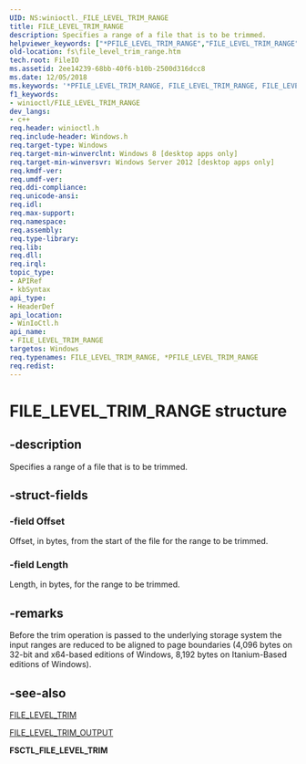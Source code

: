 ```yaml
---
UID: NS:winioctl._FILE_LEVEL_TRIM_RANGE
title: FILE_LEVEL_TRIM_RANGE
description: Specifies a range of a file that is to be trimmed.helpviewer_keywords: ["*PFILE_LEVEL_TRIM_RANGE","FILE_LEVEL_TRIM_RANGE","FILE_LEVEL_TRIM_RANGE structure [Files]","PFILE_LEVEL_TRIM_RANGE","PFILE_LEVEL_TRIM_RANGE structure pointer [Files]","fs.file_level_trim_range","winioctl/FILE_LEVEL_TRIM_RANGE","winioctl/PFILE_LEVEL_TRIM_RANGE"]
old-location: fs\file_level_trim_range.htm
tech.root: FileIO
ms.assetid: 2ee14239-68bb-40f6-b10b-2500d316dcc8
ms.date: 12/05/2018
ms.keywords: '*PFILE_LEVEL_TRIM_RANGE, FILE_LEVEL_TRIM_RANGE, FILE_LEVEL_TRIM_RANGE structure [Files], PFILE_LEVEL_TRIM_RANGE, PFILE_LEVEL_TRIM_RANGE structure pointer [Files], fs.file_level_trim_range, winioctl/FILE_LEVEL_TRIM_RANGE, winioctl/PFILE_LEVEL_TRIM_RANGE'
f1_keywords:
- winioctl/FILE_LEVEL_TRIM_RANGE
dev_langs:
- c++
req.header: winioctl.h
req.include-header: Windows.h
req.target-type: Windows
req.target-min-winverclnt: Windows 8 [desktop apps only]
req.target-min-winversvr: Windows Server 2012 [desktop apps only]
req.kmdf-ver: 
req.umdf-ver: 
req.ddi-compliance: 
req.unicode-ansi: 
req.idl: 
req.max-support: 
req.namespace: 
req.assembly: 
req.type-library: 
req.lib: 
req.dll: 
req.irql: 
topic_type:
- APIRef
- kbSyntax
api_type:
- HeaderDef
api_location:
- WinIoCtl.h
api_name:
- FILE_LEVEL_TRIM_RANGE
targetos: Windows
req.typenames: FILE_LEVEL_TRIM_RANGE, *PFILE_LEVEL_TRIM_RANGE
req.redist: 
---
```


# FILE_LEVEL_TRIM_RANGE structure


## -description


Specifies a range of a file that is to be trimmed.


## -struct-fields




### -field Offset

Offset, in bytes, from the start of the file for the range to be trimmed.


### -field Length

Length, in bytes, for the range to be trimmed.


## -remarks



Before the trim operation is passed to the underlying storage system the input ranges are reduced to be 
    aligned to page boundaries (4,096 bytes on 32-bit and x64-based editions of Windows, 8,192 bytes on Itanium-Based 
    editions of Windows).




## -see-also




<a href="https://docs.microsoft.com/windows/desktop/api/winioctl/ni-winioctl-fsctl_file_level_trim">FILE_LEVEL_TRIM</a>



<a href="https://docs.microsoft.com/windows/desktop/api/winioctl/ns-winioctl-file_level_trim_output">FILE_LEVEL_TRIM_OUTPUT</a>



<b>FSCTL_FILE_LEVEL_TRIM</b>
 

 

